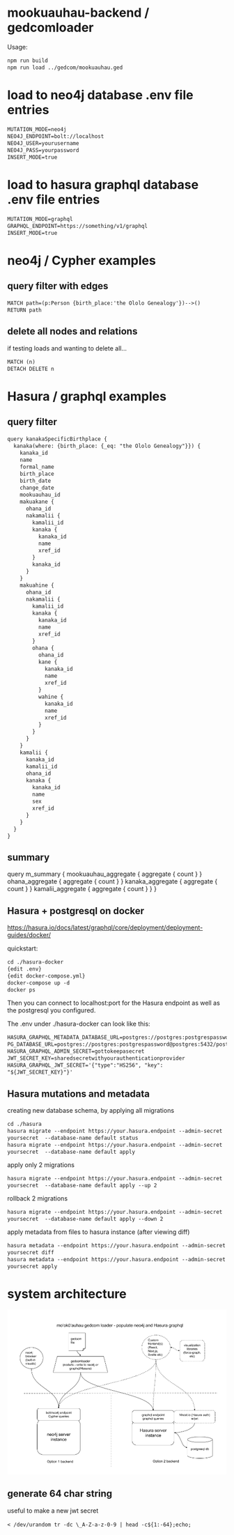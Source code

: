 
#  mookuauhau-backend / gedcomloader

Usage:

```
npm run build
npm run load ../gedcom/mookuauhau.ged
```

# load to neo4j database .env file entries

```
MUTATION_MODE=neo4j
NEO4J_ENDPOINT=bolt://localhost
NEO4J_USER=yourusername
NEO4J_PASS=yourpassword
INSERT_MODE=true
```

# load to hasura graphql database .env file entries

```
MUTATION_MODE=graphql
GRAPHQL_ENDPOINT=https://something/v1/graphql
INSERT_MODE=true
```

# neo4j / Cypher examples

## query filter with edges

```
MATCH path=(p:Person {birth_place:'the Ololo Genealogy'})-->()
RETURN path
```

## delete all nodes and relations

if testing loads and wanting to delete all...

```
MATCH (n)
DETACH DELETE n
```

# Hasura / graphql examples

## query filter 

```
query kanakaSpecificBirthplace {
  kanaka(where: {birth_place: {_eq: "the Ololo Genealogy"}}) {
    kanaka_id
    name
    formal_name
    birth_place
    birth_date
    change_date
    mookuauhau_id
    makuakane {
      ohana_id
      nakamalii {
        kamalii_id
        kanaka {
          kanaka_id
          name
          xref_id
        }
        kanaka_id
      }
    }
    makuahine {
      ohana_id
      nakamalii {
        kamalii_id
        kanaka {
          kanaka_id
          name
          xref_id
        }
        ohana {
          ohana_id
          kane {
            kanaka_id
            name
            xref_id
          }
          wahine {
            kanaka_id
            name
            xref_id
          }
        }
      }
    }
    kamalii {
      kanaka_id
      kamalii_id
      ohana_id
      kanaka {
        kanaka_id
        name
        sex
        xref_id
      }
    }
  }
}
```

## summary 

query m_summary {
  mookuauhau_aggregate {
    aggregate {
      count
    }
  }
  ohana_aggregate {
    aggregate {
      count
    }
  }
  kanaka_aggregate {
    aggregate {
      count
    }
  }
  kamalii_aggregate {
    aggregate {
      count
    }
  }
}

## Hasura + postgresql on docker 

https://hasura.io/docs/latest/graphql/core/deployment/deployment-guides/docker/

quickstart:
```
cd ./hasura-docker
{edit .env}
{edit docker-compose.yml}
docker-compose up -d
docker ps
```

Then you can connect to localhost:port for the Hasura endpoint as well as the postgresql you configured. 

The .env under ./hasura-docker can look like this:
```
HASURA_GRAPHQL_METADATA_DATABASE_URL=postgres://postgres:postgrespassword@postgres:5432/postgres
PG_DATABASE_URL=postgres://postgres:postgrespassword@postgres:5432/postgres
HASURA_GRAPHQL_ADMIN_SECRET=gottokeepasecret
JWT_SECRET_KEY=sharedsecretwithyourauthenticationprovider
HASURA_GRAPHQL_JWT_SECRET='{"type":"HS256", "key": "${JWT_SECRET_KEY}"}'
```


## Hasura mutations and metadata

creating new database schema, by applying all migrations 

```
cd ./hasura
hasura migrate --endpoint https://your.hasura.endpoint --admin-secret yoursecret  --database-name default status
hasura migrate --endpoint https://your.hasura.endpoint --admin-secret yoursecret  --database-name default apply
```

apply only 2 migrations 
```
hasura migrate --endpoint https://your.hasura.endpoint --admin-secret yoursecret  --database-name default apply --up 2
```

rollback 2 migrations 
```
hasura migrate --endpoint https://your.hasura.endpoint --admin-secret yoursecret  --database-name default apply --down 2
```

apply metadata from files to hasura instance (after viewing diff)
```
hasura metadata --endpoint https://your.hasura.endpoint --admin-secret yoursecret diff
hasura metadata --endpoint https://your.hasura.endpoint --admin-secret yoursecret apply
```

# system architecture

![software architecture diagram](static/moʻokūʻauhau-gedcom-loader.png?raw=true)


## generate 64 char string

useful to make a new jwt secret

`< /dev/urandom tr -dc \_A-Z-a-z-0-9 | head -c${1:-64};echo;`

